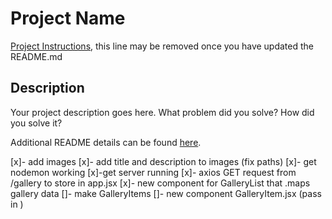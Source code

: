 # Project Name

[Project Instructions](./INSTRUCTIONS.md), this line may be removed once you have updated the README.md

## Description

Your project description goes here. What problem did you solve? How did you solve it?

Additional README details can be found [here](https://github.com/PrimeAcademy/readme-template/blob/master/README.md).

[x]- add images 
[x]- add title and description to images (fix paths)
[x]- get nodemon working
[x]-get server running
[x]- axios GET request from /gallery to store in app.jsx
[x]- new component for GalleryList that .maps gallery data
[]- make GalleryItems
[]- new component GalleryItem.jsx (pass in )
